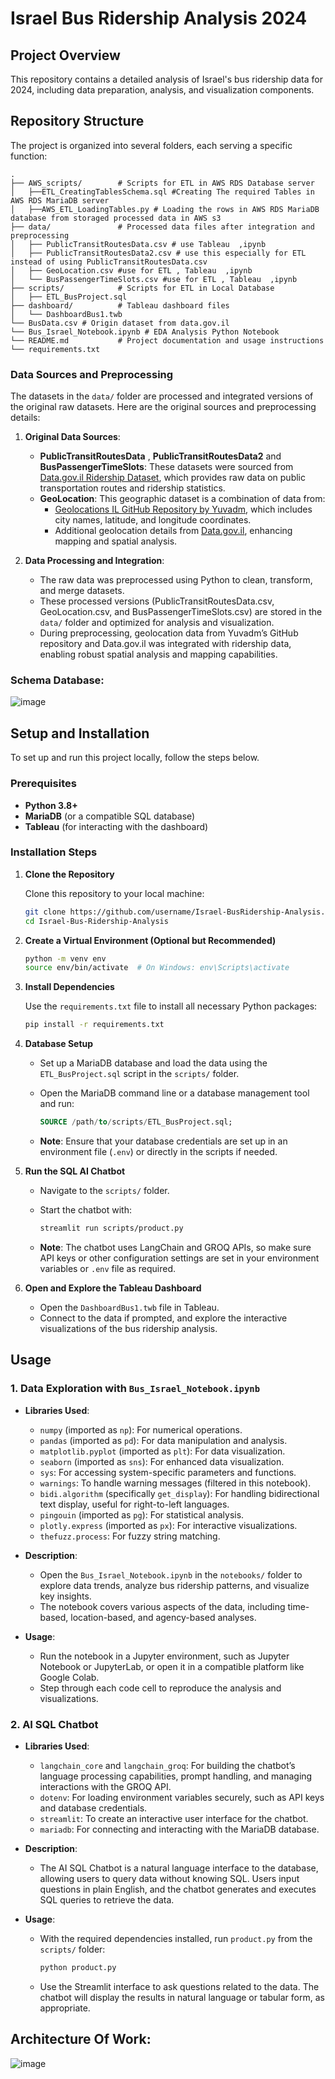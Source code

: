 # Israel Bus Ridership Analysis 2024

## Project Overview

This repository contains a detailed analysis of Israel's bus ridership data for 2024, including data preparation, analysis, and visualization components.

## Repository Structure

The project is organized into several folders, each serving a specific function:

```plaintext
.
├── AWS_scripts/        # Scripts for ETL in AWS RDS Database server
│   ├──ETL_CreatingTablesSchema.sql #Creating The required Tables in AWS RDS MariaDB server
│   ├──AWS_ETL_LoadingTables.py # Loading the rows in AWS RDS MariaDB database from storaged processed data in AWS s3 
├── data/               # Processed data files after integration and preprocessing
│   ├── PublicTransitRoutesData.csv # use Tableau  ,ipynb
│   ├── PublicTransitRoutesData2.csv # use this especially for ETL instead of using PublicTransitRoutesData.csv
│   ├── GeoLocation.csv #use for ETL , Tableau  ,ipynb
│   └── BusPassengerTimeSlots.csv #use for ETL , Tableau  ,ipynb
├── scripts/            # Scripts for ETL in Local Database
│   ├── ETL_BusProject.sql
├── dashboard/          # Tableau dashboard files
│   └── DashboardBus1.twb
└── BusData.csv # Origin dataset from data.gov.il 
└── Bus_Israel_Notebook.ipynb # EDA Analysis Python Notebook
└── README.md           # Project documentation and usage instructions
└── requirements.txt 
```

### Data Sources and Preprocessing

The datasets in the `data/` folder are processed and integrated versions of the original raw datasets. Here are the original sources and preprocessing details:

1. **Original Data Sources**:
   - **PublicTransitRoutesData** , **PublicTransitRoutesData2** and **BusPassengerTimeSlots**: These datasets were sourced from [Data.gov.il Ridership Dataset](https://data.gov.il/dataset/ridership/resource/e6cfac2f-979a-44fd-b439-ecb116ec0b16), which provides raw data on public transportation routes and ridership statistics.
   - **GeoLocation**: This geographic dataset is a combination of data from:
     - [Geolocations IL GitHub Repository by Yuvadm](https://github.com/yuvadm/geolocations-il/tree/master), which includes city names, latitude, and longitude coordinates.
     - Additional geolocation details from [Data.gov.il](https://data.gov.il), enhancing mapping and spatial analysis.

2. **Data Processing and Integration**:
   - The raw data was preprocessed using Python to clean, transform, and merge datasets.
   - These processed versions (PublicTransitRoutesData.csv, GeoLocation.csv, and BusPassengerTimeSlots.csv) are stored in the `data/` folder and optimized for analysis and visualization.
   - During preprocessing, geolocation data from Yuvadm’s GitHub repository and Data.gov.il was integrated with ridership data, enabling robust spatial analysis and mapping capabilities.

### Schema  Database: 
![image](https://github.com/user-attachments/assets/9d946688-7eb0-4b7a-8628-4983f3c1c32b)


## Setup and Installation

To set up and run this project locally, follow the steps below.

### Prerequisites

- **Python 3.8+**
- **MariaDB** (or a compatible SQL database)
- **Tableau** (for interacting with the dashboard)

### Installation Steps

1. **Clone the Repository**

   Clone this repository to your local machine:

   ```bash
   git clone https://github.com/username/Israel-BusRidership-Analysis.git
   cd Israel-Bus-Ridership-Analysis
   ```

2. **Create a Virtual Environment (Optional but Recommended)**

   ```bash
   python -m venv env
   source env/bin/activate  # On Windows: env\Scripts\activate
   ```

3. **Install Dependencies**

   Use the `requirements.txt` file to install all necessary Python packages:

   ```bash
   pip install -r requirements.txt
   ```

4. **Database Setup**

   - Set up a MariaDB database and load the data using the `ETL_BusProject.sql` script in the `scripts/` folder.
   - Open the MariaDB command line or a database management tool and run:

     ```sql
     SOURCE /path/to/scripts/ETL_BusProject.sql;
     ```

   - **Note**: Ensure that your database credentials are set up in an environment file (`.env`) or directly in the scripts if needed.

5. **Run the SQL AI Chatbot**

   - Navigate to the `scripts/` folder.
   - Start the chatbot with:

     ```bash
     streamlit run scripts/product.py
     ```

   - **Note**: The chatbot uses LangChain and GROQ APIs, so make sure API keys or other configuration settings are set in your environment variables or `.env` file as required.

6. **Open and Explore the Tableau Dashboard**

   - Open the `DashboardBus1.twb` file in Tableau.
   - Connect to the data if prompted, and explore the interactive visualizations of the bus ridership analysis.

## Usage

### 1. **Data Exploration with `Bus_Israel_Notebook.ipynb`**

   - **Libraries Used**:
     - `numpy` (imported as `np`): For numerical operations.
     - `pandas` (imported as `pd`): For data manipulation and analysis.
     - `matplotlib.pyplot` (imported as `plt`): For data visualization.
     - `seaborn` (imported as `sns`): For enhanced data visualization.
     - `sys`: For accessing system-specific parameters and functions.
     - `warnings`: To handle warning messages (filtered in this notebook).
     - `bidi.algorithm` (specifically `get_display`): For handling bidirectional text display, useful for right-to-left languages.
     - `pingouin` (imported as `pg`): For statistical analysis.
     - `plotly.express` (imported as `px`): For interactive visualizations.
     - `thefuzz.process`: For fuzzy string matching.

   - **Description**: 
     - Open the `Bus_Israel_Notebook.ipynb` in the `notebooks/` folder to explore data trends, analyze bus ridership patterns, and visualize key insights.
     - The notebook covers various aspects of the data, including time-based, location-based, and agency-based analyses.

   - **Usage**:
     - Run the notebook in a Jupyter environment, such as Jupyter Notebook or JupyterLab, or open it in a compatible platform like Google Colab.
     - Step through each code cell to reproduce the analysis and visualizations.

### 2. **AI SQL Chatbot**

   - **Libraries Used**:
     - `langchain_core` and `langchain_groq`: For building the chatbot’s language processing capabilities, prompt handling, and managing interactions with the GROQ API.
     - `dotenv`: For loading environment variables securely, such as API keys and database credentials.
     - `streamlit`: To create an interactive user interface for the chatbot.
     - `mariadb`: For connecting and interacting with the MariaDB database.
   
   - **Description**:
     - The AI SQL Chatbot is a natural language interface to the database, allowing users to query data without knowing SQL. Users input questions in plain English, and the chatbot generates and executes SQL queries to retrieve the data.
   
   - **Usage**:
     - With the required dependencies installed, run `product.py` from the `scripts/` folder:
       ```bash
       python product.py
       ```
     - Use the Streamlit interface to ask questions related to the data. The chatbot will display the results in natural language or tabular form, as appropriate.
## Architecture Of Work:
![image](https://github.com/user-attachments/assets/de3b600f-ebae-41d4-bf25-53cfdca1a2e5)


